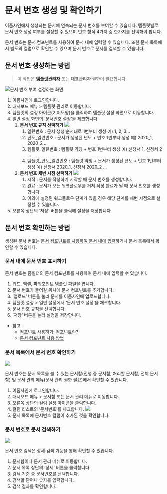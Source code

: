 # 문서 번호 생성 및 확인하기

이폼사인에서 생성되는 문서에 연속되는 문서 번호를 부여할 수 있습니다. 템플릿별로 문서 번호 생성 여부를 설정할 수 있으며 번호 형식 4가지 중 한가지를 선택해야 합니다.

문서 번호는 문서 컴포넌트를 사용하여 문서 내에 입력할 수 있습니다. 또한 문서 목록에서 별도의 컬럼으로 확인할 수 있으며 문서 번호로 문서를 검색할 수 있습니다.

## 문서 번호 생성하는 방법

> 이 작업은 [**템플릿관리자**](undefined/undefined.md) 또는 **대표관리자** 권한이 필요합니다.

![&#xBB38;&#xC11C; &#xBC88;&#xD638; &#xBD80;&#xC5EC; &#xC124;&#xC815;&#xD558;&#xB294; &#xD654;&#xBA74;](https://www.eformsign.com/kr/support/wp-content/uploads/sites/5/2020/01/---------------------------.png)

1. 이폼사인에 로그인합니다.
2. 대시보드 메뉴 &gt; 템플릿 관리로 이동합니다.
3. 템플릿의 설정 아이콘\(기어모양\)을 클릭하여 템플릿 설정 화면으로 이동합니다.
4. 일반 설정 화면의 ‘문서번호 설정’을 체크합니다.
   1. **문서 번호 규칙 선택하기** ![](https://www.eformsign.com/kr/support/wp-content/uploads/sites/5/2020/01/---------------------------------1-1.png)
      1. 일련번호 : 문서 생성 순서대로 1번부터 생성 예\) 1, 2, 3… 
      2. 년도\_일련번호 : 문서가 생성된 년도 + 번호 1번부터 생성 예\) 2020\_1, 2020\_2 … 
      3. 템플릿\_일련번호 : 템플릿 약칭 + 번호 1번부터 생성 예\) 신청서 1, 신청서 2 … 
      4. 템플릿\_년도\_일련번호 : 템플릿 약칭 + 문서가 생성된 년도 + 번호 1번부터 생성 예\) 신청서 2020\_1, 신청서 2020\_2 … 
   2. **문서 번호 채번 시점 선택하기** ![](https://www.eformsign.com/kr/support/wp-content/uploads/sites/5/2020/01/----------------------------------------1-1.png)
      1. 시작 : 문서를 작성하기 시작할 때 문서 번호를 생성합니다. 
      2. 완료 : 문서가 모든 워크플로우를 거쳐 작성 완료가 될 때 문서 번호를 생성합니다. 
      3. 이외에 설정된 워크플로우 단계가 있을 경우 해당 단계를 채번 시점으로 설정할 수 있습니다. 
5. 오른쪽 상단의 ‘저장’ 버튼을 클릭해 설정을 저장합니다.

## 문서 번호 확인하는 방법

생성된 문서 번호는 [문서 컴포넌트를 사용하여 문서 내에 입력](components/undefined-6.md)하거나 문서 목록에서 확인할 수 있습니다.

### 문서 내에 문서 번호 표시하기

문서 번호는 폼빌더의 문서 컴포넌트를 사용하여 문서 내에 입력할 수 있습니다.

1. 워드, 엑셀, 파워포인트 템플릿 파일을 엽니다.
2. 문서 번호가 들어갈 위치에 문서 컴포넌트를 추가합니다.
3. ‘업로드’ 버튼을 눌러 문서를 이폼사인에 업로드합니다.
4. 템플릿 설정 &gt; 일반 설정에서 ‘문서 번호 설정’을 체크합니다.
5. 문서 번호 규칙을 선택합니다.
6. ‘저장’ 버튼을 눌러 설정을 저장합니다.

* 참고
  * [컴포넌트 사용하기: 컴포넌트란?](https://www.eformsign.com/kr/support/manual/components/)
  * [문서 컴포넌트 사용 방법](components/undefined-6.md)

### 문서 목록에서 문서 번호 확인하기

![](https://www.eformsign.com/kr/support/wp-content/uploads/sites/5/2020/01/--------------------------1-1.gif)

문서 번호는 문서 목록을 볼 수 있는 문서함\(진행 중 문서함, 처리할 문서함, 전체 문서함\) 및 문서 관리 메뉴\(문서 관리 권한 필요\)에서 확인할 수 있습니다.

1. 이폼사인에 로그인합니다.
2. 대시보드 메뉴 &gt; 문서함 또는 문서 관리 메뉴로 이동합니다.
3. 오른쪽 상단의 컬럼 설정 아이콘을 클릭합니다.
4. 컬럼 리스트의 ‘문서번호’를 체크합니다. ![](https://www.eformsign.com/kr/support/wp-content/uploads/sites/5/2020/01/---------------------------1-1.png)
5. 문서 목록에 문서번호 컬럼이 추가된 것을 확인합니다.

### 문서 번호로 문서 검색하기

![](https://www.eformsign.com/kr/support/wp-content/uploads/sites/5/2020/01/--------------------------.png)

문서 번호 검색은 상세 검색 기능을 통해 확인할 수 있습니다.

1. 문서함이나 문서 관리 메뉴로 이동합니다.
2. 문서 목록 상단의 ‘상세’ 버튼을 클릭합니다.
3. 검색 기준 중 문서번호를 선택합니다.
4. 검색할 단어나 숫자를 입력합니다.
5. 검색 결과를 확인합니다.

